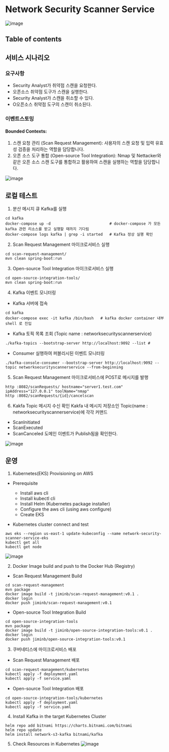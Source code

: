# Network Security Scanner Service

![image](https://github.com/JiminByun0101/network-security-scanner-service/assets/111392426/04ba7800-a6ec-4331-b29c-59cc44d5f721)

## Table of contents

## 서비스 시나리오

### 요구사항

- Security Analyst가 취약점 스캔을 요청한다.
- 오픈소스 취약점 도구가 스캔을 실행한다.
- Security Analyst가 스캔을 취소할 수 있다.
- O오픈소스 취약점 도구의 스캔이 취소된다.

### 이벤트스토밍

#### Bounded Contexts:

1. 스캔 요청 관리 (Scan Request Management): 사용자의 스캔 요청 및 입력 유효성 검증을 처리하는 역할을 담당합니다.
2. 오픈 소스 도구 통합 (Open-source Tool Integration): Nmap 및 Nettacker와 같은 오픈 소스 스캔 도구를 통합하고 활용하여 스캔을 실행하는 역할을 담당합니다.

![image](https://github.com/JiminByun0101/network-security-scanner-service/assets/111392426/2f06456e-b8b4-4ffe-ac64-9239fd059f8a)

## 로컬 테스트

1. 분산 메시지 큐 Kafka를 실행

```
cd kafka
docker-compose up -d                          # docker-compose 가 모든 kafka 관련 리소스를 받고 실행할 때까지 기다림
docker-compose logs kafka | grep -i started   # Kafka 정상 실행 확인
```

2. Scan Request Management 마이크로서비스 실행

```
cd scan-request-management/
mvn clean spring-boot:run
```

3. Open-source Tool Integration 마이크로서비스 실행

```
cd open-source-integration-tools/
mvn clean spring-boot:run
```

4. Kafka 이벤트 모니터링

- Kafka 서버에 접속

```
cd kafka
docker-compose exec -it kafka /bin/bash   # kafka docker container 내부 shell 로 진입
```

- Kafka 토픽 목록 조회 (Topic name : networksecurityscannerservice)

```
./kafka-topics --bootstrap-server http://localhost:9092 --list #
```

- Consumer 실행하여 퍼블리시된 이벤트 모니터링

```
./kafka-console-consumer --bootstrap-server http://localhost:9092 --topic networksecurityscannerservice --from-beginning
```

5. Scan Request Management 마이크로서비스에 POST로 메시지를 발행

```
http :8082/scanRequests/ hostname="server1.test.com" ipAddress="127.0.0.1" toolName="nmap"
http :8082/scanRequests/{id}/cancelscan
```

6. Kakfa Topic 메시지 수신 확인
   Kakfa 내 메시지 저장소인 Topic(name : networksecurityscannerservice)에 각각 커맨드

- ScanInitiated
- ScanExecuted
- ScanCanceled
  도메인 이벤트가 Publish됨을 확인한다.

![image](https://github.com/JiminByun0101/network-security-scanner-service/assets/111392426/16a4cd51-5fa9-40c6-9370-2901482fd8b4)

## 운영

1. Kubernetes(EKS) Provisioning on AWS

- Prerequisite

  - Install aws cli
  - Install kubectl cli
  - Install Helm (Kubernetes package installer)
  - Configure the aws cli (using aws configure)
  - Create EKS

- Kubernetes cluster connect and test

```
aws eks --region us-east-1 update-kubeconfig --name network-security-scanner-service-eks
kubectl get all
kubectl get node
```

![image](https://github.com/JiminByun0101/network-security-scanner-service/assets/111392426/a2c767f1-990e-4ed7-b6ad-8f87dd8c7875)

2. Docker Image build and push to the Docker Hub (Registry)

- Scan Request Management Build

```
cd scan-request-management
mvn package
docker image build -t jiminb/scan-request-management:v0.1 .
docker login
docker push jiminb/scan-request-management:v0.1
```

- Open-source Tool Integration Build

```
cd open-source-integration-tools
mvn package
docker image build -t jiminb/open-source-integration-tools:v0.1 .
docker login
docker push jiminb/open-source-integration-tools:v0.1
```

3. 쿠버네티스에 마이크로서비스 배포

- Scan Request Management 배포

```
cd scan-request-management/kubernetes
kubectl apply -f deployment.yaml
kubectl apply -f service.yaml
```

- Open-source Tool Integration 배포

```
cd open-source-integration-tools/kubernetes
kubectl apply -f deployment.yaml
kubectl apply -f service.yaml
```

4. Install Kafka in the target Kubernetes Cluster

```
helm repo add bitnami https://charts.bitnami.com/bitnami
helm repo update
helm install network-s3-kafka bitnami/kafka
```

5. Check Resources in Kubernetes
   ![image](https://github.com/JiminByun0101/network-security-scanner-service/assets/111392426/85375837-a4e0-46a7-a8be-9e8bf904eeac)
